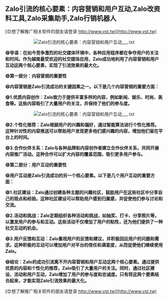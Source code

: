 ## **Zalo引流的核心要素：内容营销和用户互动,Zalo改资料工具,Zalo采集助手,Zalo行销机器人**

[😍想了解推广相关软件的朋友请登录 http://www.vst.tw](http://www.vst.tw)

 <center><img src="https://vst.tw/MP4/tuiguang/png/7.png" alt="Zalo引流的核心要素：内容营销和用户互动___.txt"></center>

**😄导语：在如今竞争激烈的社交媒体环境中，各种应用程序都在争夺用户的关注和时间。作为越南最受欢迎的社交媒体应用，Zalo成功地利用了内容营销和用户互动这两个核心要素，实现了引流效果的最大化。**

**😄第一部分：内容营销的重要性**

**😄内容营销是Zalo引流成功的关键因素之一。以下是几个内容营销的重要方面：**

**😄1.优质内容创作：Zalo致力于提供丰富多样的内容，例如新闻、娱乐、时尚、美食等。这些内容吸引了大量用户的关注，并保持了他们的参与度。**

 <center><img src="https://vst.tw/MP4/tuiguang/png/5.png" alt="Zalo引流的核心要素：内容营销和用户互动___.txt"></center>

**😄2.个性化推荐：Zalo根据用户的兴趣和偏好，通过智能算法进行个性化推荐。这种针对性的内容推送可以帮助用户发现更多他们感兴趣的内容，增加他们留在平台上的时间。**

**😄3.合作伙伴关系：Zalo与各种品牌和内容创作者建立合作伙伴关系，共同开展内容推广活动。这种合作可以扩大内容的覆盖范围，吸引更多用户参与。**

**😄第二部分：用户互动的重要性**

**😄用户互动是Zalo引流成功的另一个核心要素。以下是几个用户互动的重要方面：**

**😄1.社区建设：Zalo通过创建各种主题的兴趣社区，鼓励用户在这些社区中分享自己的观点和经验。这种社区建设可以帮助用户感到归属感，并促使他们参与讨论和交流。**

**😄2.活动和挑战：Zalo定期组织各种活动和挑战，如抽奖、打卡、分享照片等，以激发用户的参与和互动。这些活动不仅增加了用户的粘性，还为他们提供了一种社交互动的机会。**

**😄3.用户反馈和互动：Zalo重视用户的反馈和建议，并积极回应用户的问题和需求。这种积极的互动可以增加用户对平台的信任和满意度，从而促使他们继续使用Zalo。**

**😄结论：Zalo的成功引流离不开内容营销和用户互动这两个核心要素。通过提供优质的内容和个性化的推荐，Zalo吸引了大量用户的关注。同时，通过社区建设、活动和用户互动，Zalo增加了用户的参与度和忠诚度。只有将这两个要素结合起来，才能实现Zalo引流效果的最大化。**

[😍想了解推广相关软件的朋友请登录 http://www.vst.tw](http://www.vst.tw)



